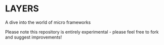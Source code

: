 # LAYERS

A dive into the world of micro frameworks

Please note this repository is entirely experimental - please feel free to fork and suggest improvements!